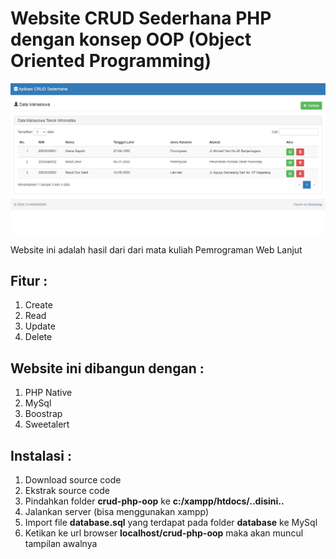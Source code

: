 # Website CRUD Sederhana PHP dengan konsep OOP (Object Oriented Programming)

![Tampilan home webstie CRUD](home.png)

Website ini adalah hasil dari dari mata kuliah Pemrograman Web Lanjut

## Fitur :

1. Create
2. Read
3. Update
4. Delete

## Website ini dibangun dengan :

1. PHP Native
2. MySql
3. Boostrap
4. Sweetalert

## Instalasi :

1. Download source code
2. Ekstrak source code
3. Pindahkan folder **crud-php-oop** ke **c:/xampp/htdocs/..disini..**
4. Jalankan server (bisa menggunakan xampp)
5. Import file **database.sql** yang terdapat pada folder **database** ke MySql
6. Ketikan ke url browser **localhost/crud-php-oop** maka akan muncul tampilan awalnya
